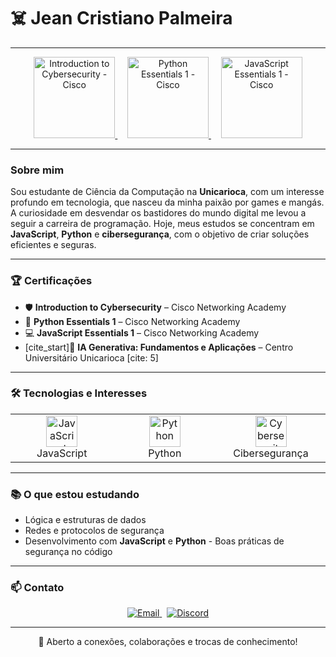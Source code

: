 # ☠️ Jean Cristiano Palmeira

---

<p align="center">
  <a href="https://www.credly.com/badges/42b26209-84ea-4ec7-9b15-28f9fbc92335/public_url" target="_blank">
    <img src="https://images.credly.com/size/340x340/images/af8c6b4d-15b3-4e53-b772-8a2a6d63d5c9/image.png" width="130" alt="Introduction to Cybersecurity - Cisco" />
  </a>
  &nbsp;&nbsp;&nbsp;
  <a href="https://www.credly.com/badges/a84dcdd7-2ce0-4483-b884-f9f2ec770f9d/public_url" target="_blank">
    <img src="https://images.credly.com/size/340x340/images/5e2ab8e2-df97-4c1c-b1d1-1e1b88f6e3c9/image.png" width="130" alt="Python Essentials 1 - Cisco" />
  </a>
  &nbsp;&nbsp;&nbsp;
  <a href="https://www.credly.com/badges/b2d037c0-1229-4446-b0d4-d28c7f6c05c3/public_url" target="_blank">
    <img src="https://images.credly.com/size/340x340/images/d8c1c045-31a8-4229-9189-9b9c9e89d532/js1.png" width="130" alt="JavaScript Essentials 1 - Cisco" />
  </a>
</p>

---

### Sobre mim

Sou estudante de Ciência da Computação na **Unicarioca**, com um interesse profundo em tecnologia, que nasceu da minha paixão por games e mangás. A curiosidade em desvendar os bastidores do mundo digital me levou a seguir a carreira de programação. Hoje, meus estudos se concentram em **JavaScript**, **Python** e **cibersegurança**, com o objetivo de criar soluções eficientes e seguras.

---

### 🏆 Certificações

- 🛡 **Introduction to Cybersecurity** – Cisco Networking Academy
- 🐍 **Python Essentials 1** – Cisco Networking Academy
- 💻 **JavaScript Essentials 1** – Cisco Networking Academy
- [cite_start]🤖 **IA Generativa: Fundamentos e Aplicações** – Centro Universitário Unicarioca [cite: 5]

---

### 🛠️ Tecnologias e Interesses

<table align="center">
  <tr>
    <td align="center" width="25%">
      <img src="https://cdn.jsdelivr.net/gh/devicons/devicon/icons/javascript/javascript-original.svg" width="50" alt="JavaScript" />
      <br>JavaScript
    </td>
    <td align="center" width="25%">
      <img src="https://cdn.jsdelivr.net/gh/devicons/devicon/icons/python/python-original.svg" width="50" alt="Python" />
      <br>Python
    </td>
    <td align="center" width="25%">
      <img src="https://img.icons8.com/ios-filled/50/000000/shield.png" width="50" alt="Cybersecurity" />
      <br>Cibersegurança
    </td>
  </tr>
</table>

---

### 📚 O que estou estudando

- Lógica e estruturas de dados
- Redes e protocolos de segurança
- Desenvolvimento com **JavaScript** e **Python** - Boas práticas de segurança no código

---

### 📫 Contato

<p align="center">
  <a href="mailto:rzn097@gmail.com">
    <img src="https://img.shields.io/badge/Email-rzn097@gmail.com-blue?style=for-the-badge&logo=gmail&logoColor=white" alt="Email" />
  </a>
  &nbsp;
  <a href="https://discordapp.com/users/rzncansado">
    <img src="https://img.shields.io/badge/Discord-rzncansado-7289da?style=for-the-badge&logo=discord&logoColor=white" alt="Discord" />
  </a>
</p>

---

<div align="center">
  💬 Aberto a conexões, colaborações e trocas de conhecimento!
</div>
